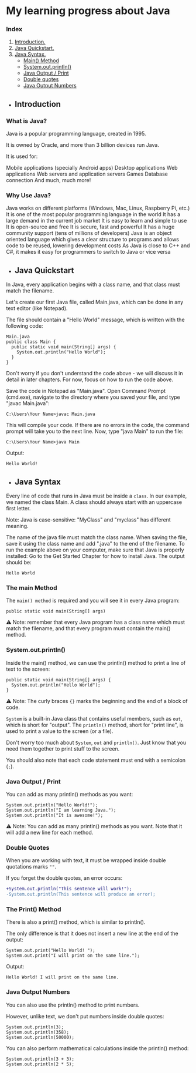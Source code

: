 # My learning progress about Java

### Index

1. [ Introduction. ](#introduction)
2. [ Java Quickstart. ](#start)
3. [ Java Syntax. ](#syntax)
    - [ Main() Method ](#main)
    - [ System.out.println() ](#print)
    - [ Java Output / Print ](#print2)
    - [ Double quotes ](#quotes)
    - [ Java Output Numbers ](#outputnumbers)

<a name="introduction"></a>
- ## Introduction
### What is Java?
Java is a popular programming language, created in 1995.

It is owned by Oracle, and more than 3 billion devices run Java.

It is used for:

Mobile applications (specially Android apps)
Desktop applications
Web applications
Web servers and application servers
Games
Database connection
And much, much more!

### Why Use Java?
Java works on different platforms (Windows, Mac, Linux, Raspberry Pi, etc.)
It is one of the most popular programming language in the world
It has a large demand in the current job market
It is easy to learn and simple to use
It is open-source and free
It is secure, fast and powerful
It has a huge community support (tens of millions of developers)
Java is an object oriented language which gives a clear structure to programs and allows code to be reused, lowering development costs
As Java is close to C++ and C#, it makes it easy for programmers to switch to Java or vice versa

<a name="start"></a>
- ## Java Quickstart
In Java, every application begins with a class name, and that class must match the filename.

Let's create our first Java file, called Main.java, which can be done in any text editor (like Notepad).

The file should contain a "Hello World" message, which is written with the following code:
````
Main.java
public class Main {
  public static void main(String[] args) {
    System.out.println("Hello World");
  }
}
````

Don't worry if you don't understand the code above - we will discuss it in detail in later chapters. For now, focus on how to run the code above.

Save the code in Notepad as "Main.java". Open Command Prompt (cmd.exe), navigate to the directory where you saved your file, and type "javac Main.java":
````
C:\Users\Your Name>javac Main.java
````

This will compile your code. If there are no errors in the code, the command prompt will take you to the next line. Now, type "java Main" to run the file:
````
C:\Users\Your Name>java Main
````
Output:
````
Hello World!
````

<a name="syntax"></a>
- ## Java Syntax
Every line of code that runs in Java must be inside a `class`. In our example, we named the class Main. A class should always start with an uppercase first letter.

Note: Java is case-sensitive: "MyClass" and "myclass" has different meaning.

The name of the java file must match the class name. When saving the file, save it using the class name and add ".java" to the end of the filename. To run the example above on your computer, make sure that Java is properly installed: Go to the Get Started Chapter for how to install Java. The output should be:

````
Hello World
````

<a name="main"></a>
### The main Method
The `main() method` is required and you will see it in every Java program:
````
public static void main(String[] args)
````

⚠️ Note: remember that every Java program has a class name which must match the filename, and that every program must contain the main() method.

<a name="print"></a>
### System.out.println()
Inside the main() method, we can use the println() method to print a line of text to the screen:
````
public static void main(String[] args) {
  System.out.println("Hello World");
}
````
⚠️ Note: The curly braces `{}` marks the beginning and the end of a block of code.

`System` is a built-in Java class that contains useful members, such as `out`, which is short for "output". The `println()` method, short for "print line", is used to print a value to the screen (or a file).

Don't worry too much about `System`, `out` and `println()`. Just know that you need them together to print stuff to the screen.

You should also note that each code statement must end with a semicolon (`;`).

<a name="print"></a>
### Java Output / Print
You can add as many println() methods as you want:
````
System.out.println("Hello World!");
System.out.println("I am learning Java.");
System.out.println("It is awesome!");
````

⚠️ Note: You can add as many println() methods as you want. Note that it will add a new line for each method.

<a name="quotes"></a>
### Double Quotes
When you are working with text, it must be wrapped inside double quotations marks `""`.

If you forget the double quotes, an error occurs:
````diff
+System.out.println("This sentence will work!");
-System.out.println(This sentence will produce an error);
````
### The Print() Method
There is also a print() method, which is similar to println().

The only difference is that it does not insert a new line at the end of the output:
````
System.out.print("Hello World! ");
System.out.print("I will print on the same line.");
````
Output:
````
Hello World! I will print on the same line.
````

<a name="outputnumbers"></a>
### Java Output Numbers
You can also use the println() method to print numbers.

However, unlike text, we don't put numbers inside double quotes:
````
System.out.println(3);
System.out.println(358);
System.out.println(50000);
````
You can also perform mathematical calculations inside the println() method:
````
System.out.println(3 + 3);
System.out.println(2 * 5);
````
